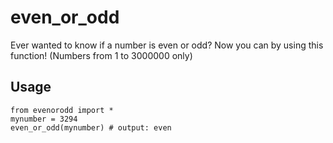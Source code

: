 # even_or_odd
Ever wanted to know if a number is even or odd? Now you can by using this function! (Numbers from 1 to 3000000 only)
## Usage
```
from evenorodd import *
mynumber = 3294
even_or_odd(mynumber) # output: even
```
